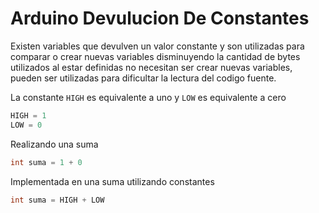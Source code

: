 # Arduino Devulucion De Constantes

Existen variables que devulven un valor constante y son utilizadas para comparar o crear nuevas variables disminuyendo la cantidad de bytes utilizados al estar definidas no necesitan ser crear nuevas variables, pueden ser utilizadas para dificultar la lectura del codigo fuente. 

La constante ```HIGH``` es equivalente a uno y ```LOW``` es equivalente a cero


``` c++
HIGH = 1
LOW = 0 
```

Realizando una suma

``` c++
int suma = 1 + 0 
``` 

Implementada en una suma utilizando constantes

```c++
int suma = HIGH + LOW
``` 



